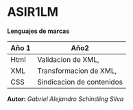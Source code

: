 # ASIR1LM
**Lenguajes de marcas**

|     Año 1      |            Año2              |
|----------------|------------------------------|
|Html            |Validacion de XML,            |
|XML             |Transformacion de XML,        |
|CSS             |Sindicacion de contenidos     |


**Autor:**
_Gabriel Alejandro Schindling Silva_
